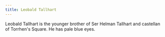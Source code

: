 ```yaml
---
title: Leobald Tallhart
---
```


Leobald Tallhart is the younger brother of Ser Helman Tallhart and castellan of Torrhen's Square. He has pale blue eyes.


